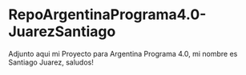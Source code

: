 # RepoArgentinaPrograma4.0-JuarezSantiago

Adjunto aqui mi Proyecto para Argentina Programa 4.0, mi nombre es Santiago Juarez, saludos!
